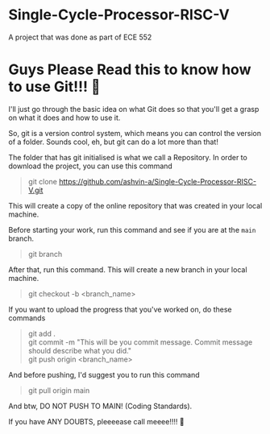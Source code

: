 # Single-Cycle-Processor-RISC-V
A project that was done as part of ECE 552


# Guys Please Read this to know how to use Git!!! 🛐
I'll just go through the basic idea on what Git does so that you'll get a grasp on 
what it does and how to use it.

So, git is a version control system, which means you can control the version of
a folder. Sounds cool, eh, but git can do a lot more than that!

The folder that has git initialised is what we call a Repository. 
In order to download the project, you can use this command

> git clone https://github.com/ashvin-a/Single-Cycle-Processor-RISC-V.git

This will create a copy of the online repository that was created in your local machine.

Before starting your work, run this command and see if you are at the `main` branch.

> git branch

After that, run this command. This will create a new branch in your local machine.

> git checkout -b <branch_name>

If you want to upload the progress that you've worked on, do these commands

> git add . \
> git commit -m "This will be you commit message. Commit message should describe what you did."\
> git push origin <branch_name>

And before pushing, I'd suggest you to run this command
> git pull origin main

And btw, DO NOT PUSH TO MAIN! (Coding Standards).

If you have ANY DOUBTS, pleeeease call meeee!!!! 🫡
